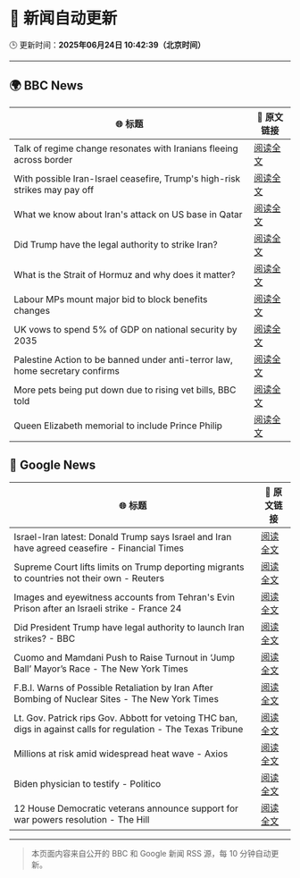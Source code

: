 # 🧠 新闻自动更新

🕒 更新时间：**2025年06月24日 10:42:39（北京时间）**

---

## 🌍 BBC News

| 🌐 标题 | 🔗 原文链接 |
|--------|-------------|
| Talk of regime change resonates with Iranians fleeing across border | [阅读全文](https://www.bbc.com/news/articles/cy9xl4nrq8wo) |
| With possible Iran-Israel ceasefire, Trump's high-risk strikes may pay off | [阅读全文](https://www.bbc.com/news/articles/cdr3yxgjd6ro) |
| What we know about Iran's attack on US base in Qatar | [阅读全文](https://www.bbc.com/news/articles/cdjxdgjpd48o) |
| Did Trump have the legal authority to strike Iran? | [阅读全文](https://www.bbc.com/news/articles/c4gkw04yze1o) |
| What is the Strait of Hormuz and why does it matter? | [阅读全文](https://www.bbc.com/news/articles/c78n6p09pzno) |
| Labour MPs mount major bid to block benefits changes | [阅读全文](https://www.bbc.com/news/articles/c8d6947ej5ro) |
| UK vows to spend 5% of GDP on national security by 2035 | [阅读全文](https://www.bbc.com/news/articles/c07dk90d94vo) |
| Palestine Action to be banned under anti-terror law, home secretary confirms | [阅读全文](https://www.bbc.com/news/articles/c4g83l33wdeo) |
| More pets being put down due to rising vet bills, BBC told | [阅读全文](https://www.bbc.com/news/articles/ce9xjmz70m5o) |
| Queen Elizabeth memorial to include Prince Philip | [阅读全文](https://www.bbc.com/news/articles/cy8g98zxgg6o) |

## 📰 Google News

| 🌐 标题 | 🔗 原文链接 |
|--------|-------------|
| Israel-Iran latest: Donald Trump says Israel and Iran have agreed ceasefire - Financial Times | [阅读全文](https://news.google.com/rss/articles/CBMicEFVX3lxTE9vdFRKVmU4VnpacWZuTzNtaEtYNV9MLS1YbHpiRGxVb090Wmg3YVhTNm0yLTc0RGlmN0RSRTFrY0RFaEd1X0U5ZWVtYS1ULTNWVWIxTThQUmdfbmlwZUZucUFfV1h2bmFtTDVnR2o4YWw?oc=5) |
| Supreme Court lifts limits on Trump deporting migrants to countries not their own - Reuters | [阅读全文](https://news.google.com/rss/articles/CBMiwwFBVV95cUxNVjRTNmRRNURMc01CWmFHX3pMUk1VZXA3SzZ0Y2tNVmVaTVhmcW9Lc2U2NGxsWkFFZ01TZ1JKU3dCZTJPYnZvOGJhTG9TT1FKdThTRjMzYklfUl9CYW01SEk5MlZndDN2VW5RbURiLWtaVnAzMlRhZjlmdmZ6UkJCS05yM2RyWXFQSG14M2lYOFlWVUpmUjBSNWdyZng3Yk5FRmo2bVpKNVVFcXlPREN2eVd2NXdXSWFGdW5WQ0dUeEhpc1k?oc=5) |
| Images and eyewitness accounts from Tehran's Evin Prison after an Israeli strike - France 24 | [阅读全文](https://news.google.com/rss/articles/CBMirgFBVV95cUxPa1hrb1V6YWlXRDAwNWJ5QlRCSnVPdDFuZk5qeGxwT0p4cjctNnFfeHl2eFNmVXBoOHNjNy1rUkl4ZjdTSHNHU1czVFVpQUlPTUd4VElza183RE16Ykc0NGlHdGtoU1RmWWttUEFCMnlCQzJMazdpamhWWkdRMVQwaWgwdUZ1ck9QQ00yNmk1NnhMb0N1ZG11M2d1Mi1nWlpGbGNKeDBONDdNeVp2REE?oc=5) |
| Did President Trump have legal authority to launch Iran strikes? - BBC | [阅读全文](https://news.google.com/rss/articles/CBMiWkFVX3lxTE5aMFowcEdITHpJOU9tRjc2NThsU0QyNm1HNEpidElBVWFzZ21PeFVyVF9nVmppbldvY0Fia3Vwc0ZGc2ZtRzdWRmZjZTlobTk1RHplVEhyeDR1Z9IBX0FVX3lxTFBsaDktY2EwUG00bzhwT1FCRTljdzNyNlBKMFVoT2k5RTJiN0xhZGl2bEVTZ0NyX09VM0Ewa1kxWFR6ZGxKcmdYanpyUWRlV0xELVRfZEE2YVJ2VjRVSGVj?oc=5) |
| Cuomo and Mamdani Push to Raise Turnout in ‘Jump Ball’ Mayor’s Race - The New York Times | [阅读全文](https://news.google.com/rss/articles/CBMiggFBVV95cUxOMTNrQ25IMkVSRVNxNE1yNmhRZGY4NFR6U1hxVTBmR2FDckxJc19OV0Zza1Iza0NvUlB4cHlUZUxCS3VLNkJXbHA4MFNCLUVGOUNqT1ZTbHBlMDU2UHdMcEtxeDZ0a1R5bzMyVnNSbmU1NThqNG1QVi1JT0NibHdYU3Nn?oc=5) |
| F.B.I. Warns of Possible Retaliation by Iran After Bombing of Nuclear Sites - The New York Times | [阅读全文](https://news.google.com/rss/articles/CBMijgFBVV95cUxNWjdJcFR0XzFZei15blRaUGp1LW9wdWRaNGVnMU8wUTljYzd5OUo4ZVJ5cmFMSlVCaGppVG9odWlFWUhUQkpKRUVCWUNkRlRHazJrMDBZVk4ydFo3bmNROG8yRWpCWGJPcVFJcEdsWlhLQU1fTW1vQzBQdXh2Nl9KQ3NFQVhSNW5RMWh3Yzhn?oc=5) |
| Lt. Gov. Patrick rips Gov. Abbott for vetoing THC ban, digs in against calls for regulation - The Texas Tribune | [阅读全文](https://news.google.com/rss/articles/CBMikgFBVV95cUxQdFZBRTdKalkxeFNCNEg3alA0QUUxQ1htelFyemhwc0o2aUZ5dDBsTnppSUlZbFVxMzlwUTRhZXJIa3VHOF9CYmdxaEoyVWg5cVpYRHc3dndJdXhrVG1ud1AwcjNEX2IyaHh5eGRFd093LXFoY09YU1lIX3k1bFRqcWREZjdkbWowNGNxa1lYU1ZPZw?oc=5) |
| Millions at risk amid widespread heat wave - Axios | [阅读全文](https://news.google.com/rss/articles/CBMiVEFVX3lxTE80MEVRNzRsSmJTSC10M29hZ0FTaGxtMEUxRzVWdk1nanBwdGI5Z19Bb0N6clFhVTlEdjQ3UWVTUnhjVDNicWtZU2N0Y2NGVFZtVXpHdw?oc=5) |
| Biden physician to testify - Politico | [阅读全文](https://news.google.com/rss/articles/CBMingFBVV95cUxPVDJPajFfbWpPamtXNFV4aWdrd3NVa09nZ3VwVmdsMndnb3pnOGluSDBCamh0LV9RV0NHRU1TLWprY3hFZzluTWJUODJSRjZhVUc5bW9JMERyMFVrWFhvb3pnUDd3MHUtX3d0czQyM0p0MXFRSUVkYUdpRzI3N1VWcmlwVDhhYmtZckZtRkhlel9DUEhlMFdXS1d0MkpEUQ?oc=5) |
| 12 House Democratic veterans announce support for war powers resolution - The Hill | [阅读全文](https://news.google.com/rss/articles/CBMikwFBVV95cUxNYldRR29QSThYU3o0X3FJM1d0WXc3WTVMc1hVNmRISTlVZm5DV2syck1BdzRCSDdRRExCZGxiWE9pMHdmeUtuZ05ZWWV6Zkhoaldqc3FCWDJvUzRwSXFDSWdwQ3ZLbmp6Mmc5Z1pkVGItV1NMS2tPMlJrRHJ4dWx2RHVZZFFRUzRnWjZIVWM5dXptQ3PSAZgBQVVfeXFMTjFwN000MUo1MUYtN3BqOXlON0hOVG9SMmxObVZ6b01XdXMzLWtJM0RLSE9id2tCNWJubXotVnBYWkxxR2dYUWFzT24tVmVnQjhORnhBNnhmWTdrWUN1T3VBVjRnUVNoajFNNXZuRHYzWUFVNm5wNzRtQllEcmhWZGJFWHM2Y25kcHdJenJmckJKTk9LUkVSWko?oc=5) |

---
> 本页面内容来自公开的 BBC 和 Google 新闻 RSS 源，每 10 分钟自动更新。